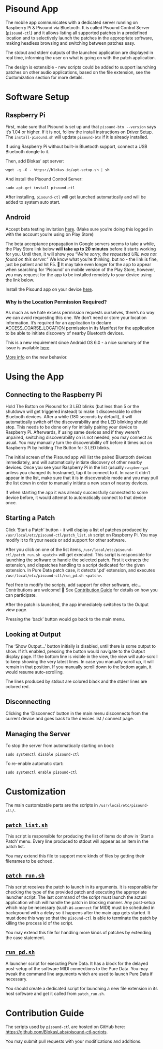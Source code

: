 # Pisound App

The mobile app communicates with a dedicated server running on Raspberry Pi & Pisound via Bluetooth. It is called Pisound Control Server (`pisound-ctl`) and it allows listing all supported patches in a predefined location and to selectively launch the patches in the appropriate software, making headless browsing and switching between patches easy.

The stdout and stderr outputs of the launched application are displayed in real time, informing the user on what is going on with the patch application.

The design is extensible - new scripts could be added to support launching patches on other audio applications, based on the file extension, see the Customization section for more details.

# Software Setup
## Raspberry Pi

First, make sure that Pisound is set up and that `pisound-btn --version` says it’s 1.04 or higher. If it is not, follow the install instructions on [Driver Setup](home#driver-setup). The `install-pisound.sh` will update `pisound-btn` if it is already installed.

If using Raspberry Pi without built-in Bluetooth support, connect a USB Bluetooth dongle to it.

Then, add Blokas’ apt server:

    wget -q -O - https://blokas.io/apt-setup.sh | sh

And install the Pisound Control Server:

    sudo apt-get install pisound-ctl

After installing, `pisound-ctl` will get launched automatically and will be added to system auto start.

## Android

Accept beta testing invitation [here](https://play.google.com/apps/testing/com.blokas.patchbox). (Make sure you’re doing this logged in with the account you’re using on Play Store)

The beta acceptance propagation in Google servers seems to take a while, the Play Store link below **will take up to 20 minutes** before it starts working for you. Until then, it will show you “_We’re sorry, the requested URL was not found on this server._” We know what you’re thinking, but no - the link is fine, just be patient and hit F5. 🙂 It may take even longer for the app to appear when searching for ‘Pisound’ on mobile version of the Play Store, however, you may request for the app to be installed remotely to your device using the link below.

Install the Pisound app on your device [here](https://play.google.com/store/apps/details?id=com.blokas.patchbox).

### Why is the Location Permission Required?
As much as we hate excess permission requests ourselves, there’s no way we can avoid requesting this one. We don’t need or store your location information. It’s required for an application to declare [ACCESS_COARSE_LOCATION](https://developer.android.com/reference/android/Manifest.permission.html#ACCESS_COARSE_LOCATION) permission in its Manifest for the application to be able to initiate discovery of nearby Bluetooth devices.

This is a new requirement since Android OS 6.0 - a nice summary of the issue is available [here](https://stackoverflow.com/questions/33045581/location-needs-to-be-enabled-for-bluetooth-low-energy-scanning-on-android-6-0).

[More info](https://developer.android.com/about/versions/marshmallow/android-6.0-changes.html#behavior-notifications) on the new behavior.

# Using the App
## Connecting to the Raspberry Pi

Hold The Button on Pisound for 3 LED blinks (but less than 5 or the shutdown will get triggered instead) to make it discoverable to other Bluetooth devices. After a while (180 seconds by default), it will automatically switch off the discoverability and the LED blinking should stop. This needs to be done only for initially pairing your device to Raspberry Pi. Afterwards, if using same devices and if they weren’t unpaired, switching discoverability on is not needed, you may connect as usual. You may manually turn the discoverability off before it times out on Raspberry Pi by holding The Button for 3 LED blinks.

The initial screen of the Pisound app will list the paired Bluetooth devices immediately, and will automatically initiate discovery of other nearby devices. Once you see your Raspberry Pi in the list (usually `raspberrypi` unless you changed its hostname), tap it to connect to it. In case it didn’t appear in the list, make sure that it is in discoverable mode and you may pull the list down in order to manually initiate a new scan of nearby devices.

If when starting the app it was already successfully connected to some device before, it would attempt to automatically connect to that device once.

## Starting a Patch

Click ‘Start a Patch’ button - it will display a list of patches produced by `/usr/local/etc/pisound-ctl/patch_list.sh` script on Raspberry Pi. You may modify it to fit your needs or add support for other software.

After you click on one of the list items, `/usr/local/etc/pisound-ctl/patch_run.sh <patch>` will get executed. This script is responsible for launching the software to handle the selected patch. First it extracts the extension, and dispatches handling to a script dedicated for the given extension. In Pure Data patch case, it detects ‘.pd’ extension, and executes `/usr/local/etc/pisound-ctl/run_pd.sh <patch>`.

Feel free to modify the scripts, add support for other software, etc… Contributions are welcome! 🙂 See [Contribution Guide](#contribution-guide) for details on how you can participate.

After the patch is launched, the app immediately switches to the Output view page.

Pressing the ‘back’ button would go back to the main menu.

## Looking at Output

The ‘Show Output…’ button initially is disabled, until there is some output to show. If it’s enabled, pressing the button would navigate to the Output display page. If the bottom line is visible in the view, the view will auto-scroll to keep showing the very latest lines. In case you manually scroll up, it will remain in that position. If you manually scroll down to the bottom again, it would resume auto-scrolling.

The lines produced by stdout are colored black and the stderr lines are colored red.

## Disconnecting

Clicking the ‘Disconnect' button in the main menu disconnects from the current device and goes back to the devices list / connect page.

## Managing the Server

To stop the server from automatically starting on boot:

    sudo systemctl disable pisound-ctl
 

To re-enable automatic start:

    sudo systemctl enable pisound-ctl


# Customization

The main customizable parts are the scripts in `/usr/local/etc/pisound-ctl/`.

## [`patch_list.sh`](https://github.com/BlokasLabs/pisound-ctl-scripts/blob/master/patch_list.sh)

This script is responsible for producing the list of items do show in ‘Start a Patch’ menu. Every line produced to stdout will appear as an item in the patch list.

You may extend this file to support more kinds of files by getting their filenames to be echoed.

## [`patch_run.sh`](https://github.com/BlokasLabs/pisound-ctl-scripts/blob/master/patch_run.sh)

This script receives the patch to launch in its arguments. It is responsible for checking the type of the provided patch and executing the appropriate launcher script. The last command of the script must launch the actual application which will handle the patch in blocking manner. Any post-setup which may be necessary (such as `aconnect` for MIDI) must be scheduled in background with a delay so it happens after the main app gets started. It must done this way so that the `pisound-ctl` is able to terminate the patch by killing the process id of the script.

You may extend this file for handling more kinds of patches by extending the case statement.

## [`run_pd.sh`](https://github.com/BlokasLabs/pisound-ctl-scripts/blob/master/run_pd.sh)

A launcher script for executing Pure Data. It has a block for the delayed post-setup of the software MIDI connections to the Pure Data. You may tweak the command line arguments which are used to launch Pure Data if necessary.

You should create a dedicated script for launching a new file extension in its host software and get it called from `patch_run.sh`.

# Contribution Guide

The scripts used by `pisound-ctl` are hosted on GitHub here: https://github.com/BlokasLabs/pisound-ctl-scripts.

You may submit pull requests with your modifications and additions.
